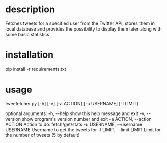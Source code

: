 # description
Fetches tweets for a specified user from the Twitter API, stores them in local
database and provides the possibility to display them later along with some
basic statistics

# installation
pip install -r requirements.txt

# usage
tweefetcher.py [-h] [-v] [-a ACTION] [-u USERNAME] [-l LIMIT]

optional arguments:
  -h, --help            show this help message and exit
  -v, --version         show program's version number and exit
  -a ACTION, --action ACTION
                        Action to do: fetch/get/stats
  -u USERNAME, --username USERNAME
                        Username to get the tweets for
  -l LIMIT, --limit LIMIT
                        Limit for the number of tweets (5 by default)
